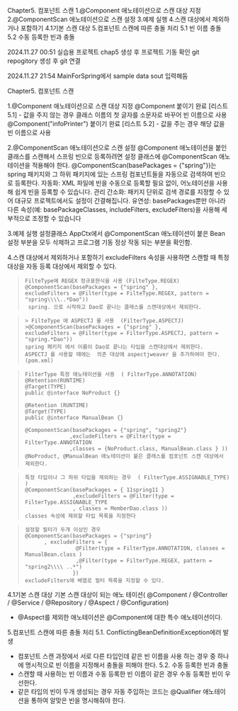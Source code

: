 Chapter5. 컴포넌트 스캔
1.@Component 애노테이션으로 스캔 대상 지정
2.@ComponentScan 애노테이션으로 스캔 설정
3.예제 실행 
4.스캔 대상에서 제외하거나 포함하기
4.1기본 스캔 대상
5.컴포넌트 스캔에 따른 충돌 처리
5.1 빈 이름 충돌
5.2 수동 등록한 빈과 충돌


2024.11.27 00:51
실습용 프로젝트 chap5 생성 후 프로젝트 기동 확인
git repogitory 생성 후 git 연결 


2024.11.27 21:54
MainForSpring에서 sample data sout 입력해둠

Chapter5. 컴포넌트 스캔

1.@Component 애노테이션으로 스캔 대상 지정
@Component 붙이기 완료 [리스트 5.1]   - 값을 주지 않는 경우 클래스 이름의 첫 글자를 소문자로 바꾸어 빈 이름으로 사용 
@Component("infoPrinter") 붙이기 완료 [리스트 5.2]  - 값을 주는 경우 해당 값을 빈 이름으로 사용 

2.@ComponentScan 애노테이션으로 스캔 설정
@Component 애노테이션을 붙인 클래스를 스캔해서 스프링 빈으로 등록하려면 설정 클래스에 @ComponentScan 애노테이션을 적용해야 한다.
@ComponentScan(basePackages = {"spring"})는 spring 패키지와 그 하위 패키지에 있는 스프링 컴포넌트들을 자동으로 검색하여 빈으로 등록한다.
 자동화: XML 파일에 빈을 수동으로 등록할 필요 없이, 어노테이션을 사용해 쉽게 빈을 등록할 수 있습니다.
 관리 간소화: 패키지 단위로 검색 경로를 지정할 수 있어 대규모 프로젝트에서도 설정이 간결해집니다. 
 유연성: basePackages뿐만 아니라 다른 속성(예: basePackageClasses, includeFilters, excludeFilters)을 사용해 세부적으로 조정할 수 있습니다

3.예제 실행
 설정클래스 AppCtx에서 @ComponentScan 애노테이션이 붙은 Bean 설정 부분을 모두 삭제하고 프로그램 기동 
 정상 작동 되는 부분을 확인함.

4.스캔 대상에서 제외하거나 포함하기
excludeFilters 속성을 사용하면 스캔할 때 특정 대상을 자동 등록 대상에서 제외할 수 있다.
> ```
> FilteType에 REGEX 정규표현식을 사용 (FilteType.REGEX) 
> @ComponentScan(basePackages = {"spring" },
> excludeFilters = @Filter(type = FilteType.REGEX, pattern = "spring\\\\..*Dao"))
>  spring. 으로 시작하고 Dao로 끝나는 클래스를 스캔대상에서 제외한다.
> ```

> ```
>> FilteType 에 ASPECTJ 를 사용  (FilterType.ASPECTJ) 
> >@ComponentScan(basePackages = {"spring" },
>excludeFilters = @Filter(type = FilterType.ASPECTJ, pattern = "spring.*Dao"))
> spring 패키지 에서 이름이 Dao로 끝나는 타입을 스캔대상에서 제외한다.
> ASPECTJ 를 사용할 때에는  의존 대상에 aspectjweaver 을 추가하여야 한다. (pom.xml) 
> ```


>```
> FilterType 특정 애노테이션을 사용  ( FilterType.ANNOTATION) 
>@Retention(RUNTIME)
>@Target(TYPE)
>public @interface NoProduct {}
>
>@Retention (RUNTIME)
>@Target(TYPE)
>public @interface ManualBean {}
>
>@ComponentScan(basePackages = {"spring", "spring2"}
>               ,excludeFilters = @Filter(type = FilterType.ANNOTATION
>               ,classes = {NoProduct.class, ManualBean.class } ))
> @NoProduct, @ManualBean 애노테이션이 붙은 클래스를 컴포넌트 스캔 대상에서 제외한다.
> ```

> ```
> 특정 타입이나 그 하위 타입을 제외하는 경우  ( FilterType.ASSIGNABLE_TYPE)  ) 
> @ComponentScan(basePackages = { 11spring11 }
>                ,excludeFilters = @Filter(type = FilterType.ASSIGNABLE_TYPE
>                , classes = MemberDao.class ))
> classes 속성에 제외할 타입 목록을 지정한다 
> ```

> ```
> 설정할 필터가 두개 이상인 경우 
> @ComponentScan(basePackages = {"spring"}
>       , excludeFilters = {
>                 @Filter(type = FilterType.ANNOTATION, classes = ManualBean.class )
>                 ,@Filter(type = FilterType.REGEX, pattern = "spring2\\\\ ..*")
>                })
> excludeFilters에 배열로 필터 목록을 지정할 수 있다.
> ```

4.1기본 스캔 대상
기본 스캔 대상이 되는 애노 테이션( @Component  / @Controller / @Service / @Repository / @Aspect / @Configuration)
 - @Aspect를 제외한 애노테이션은 @Component에 대한 특수 애노테이션이다.

5.컴포넌트 스캔에 따른 충돌 처리
 5.1. ConflictingBeanDefinitionException에러 발생 
   - 컴포넌트 스캔 과정에서 서로 다른 타입인데 같은 빈 이름을 사용 하는 경우 중 하나에 명시적으로 빈 이름을 지정해서 충돌을 피해야 한다.
 5.2. 수동 등록한 빈과 충돌 
   - 스캔할 때 사용하는 빈 이름과 수동 등록한 빈 이름이 같은 경우 수동 등록한 빈이 우선한다.
   - 같은 타입의 빈이 두개 생성되는 경우 자동 주입하는 코드는 @Qualifier 애노테이션을 통하여 알맞은 빈을 명시해줘야 한다.

 


